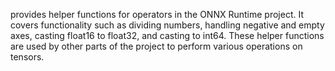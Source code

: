 provides helper functions for operators in the ONNX Runtime project. It covers functionality such as dividing numbers, handling negative and empty axes, casting float16 to float32, and casting to int64. These helper functions are used by other parts of the project to perform various operations on tensors.